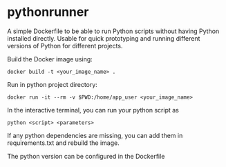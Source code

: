 # pythonrunner

A simple Dockerfile to be able to run Python scripts without having Python installed directly. Usable for quick prototyping and running different versions of Python for different projects.

Build the Docker image using:
```
docker build -t <your_image_name> .
```

Run in python project directory:
```
docker run -it --rm -v $PWD:/home/app_user <your_image_name>
```

In the interactive terminal, you can run your python script as
```
python <script> <parameters>
```

If any python dependencies are missing, you can add them in requirements.txt and rebuild the image.

The python version can be configured in the Dockerfile